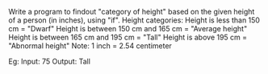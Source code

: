 Write a program to findout "category of height" based on the given height of a person (in inches), using "if".
Height categories:
Height is less than 150 cm = "Dwarf"
Height is between 150 cm and 165 cm = "Average height"
Height is between 165 cm and 195 cm = "Tall"
Height is above 195 cm = "Abnormal height"
Note: 1 inch = 2.54 centimeter

Eg:
Input: 75
Output: Tall
